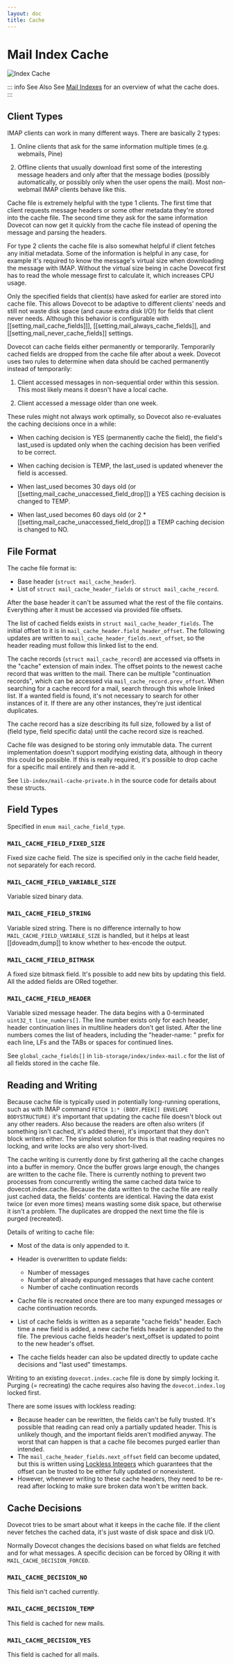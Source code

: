 ```yaml
---
layout: doc
title: Cache
---
```


# Mail Index Cache

![Index Cache](images/mail-index-cache.png)

::: info See Also
See [Mail Indexes](index_format) for an overview of what the cache does.
:::

## Client Types

IMAP clients can work in many different ways. There are basically 2
types:

1. Online clients that ask for the same information multiple times (e.g.
   webmails, Pine)

2. Offline clients that usually download first some of the interesting
   message headers and only after that the message bodies (possibly
   automatically, or possibly only when the user opens the mail). Most
   non-webmail IMAP clients behave like this.

Cache file is extremely helpful with the type 1 clients. The first time
that client requests message headers or some other metadata they're
stored into the cache file. The second time they ask for the same
information Dovecot can now get it quickly from the cache file instead
of opening the message and parsing the headers.

For type 2 clients the cache file is also somewhat helpful if client
fetches any initial metadata. Some of the information is helpful in any
case, for example it's required to know the message's virtual size when
downloading the message with IMAP. Without the virtual size being in cache
Dovecot first has to read the whole message first to calculate it, which
increases CPU usage.

Only the specified fields that client(s) have asked for earlier are
stored into cache file. This allows Dovecot to be adaptive to different
clients' needs and still not waste disk space (and cause extra disk
I/O!) for fields that client never needs. Although this behavior is
configurable with [[setting,mail_cache_fields]]],
[[setting,mail_always_cache_fields]], and [[setting,mail_never_cache_fields]]
settings.

Dovecot can cache fields either permanently or temporarily. Temporarily
cached fields are dropped from the cache file after about a week.
Dovecot uses two rules to determine when data should be cached
permanently instead of temporarily:

1. Client accessed messages in non-sequential order within this session.
   This most likely means it doesn't have a local cache.

2. Client accessed a message older than one week.

These rules might not always work optimally, so Dovecot also re-evaluates
the caching decisions once in a while:

* When caching decision is YES (permanently cache the field), the field's
  last_used is updated only when the caching decision has been verified to
  be correct.

* When caching decision is TEMP, the last_used is updated whenever the field
  is accessed.

* When last_used becomes 30 days old (or
  [[setting,mail_cache_unaccessed_field_drop]]) a YES caching
  decision is changed to TEMP.

* When last_used becomes 60 days old (or 2 *
  [[setting,mail_cache_unaccessed_field_drop]]) a TEMP caching
  decision is changed to NO.


## File Format

The cache file format is:

* Base header (`struct mail_cache_header`).
* List of `struct mail_cache_header_fields` or `struct mail_cache_record`.

After the base header it can't be assumed what the rest of the file contains.
Everything after it must be accessed via provided file offsets.

The list of cached fields exists in `struct mail_cache_header_fields`.
The initial offset to it is in `mail_cache_header.field_header_offset`.
The following updates are written to `mail_cache_header_fields.next_offset`,
so the header reading must follow this linked list to the end.

The cache records (`struct mail_cache_record`) are accessed via offsets in
the "cache" extension of main index. The offset points to the newest cache
record that was written to the mail. There can be multiple "continuation
records", which can be accessed via `mail_cache_record.prev_offset`. When
searching for a cache record for a mail, search through this whole linked list.
If a wanted field is found, it's not necessary to search for other instances
of it. If there are any other instances, they're just identical duplicates.

The cache record has a size describing its full size, followed by a list of
(field type, field specific data) until the cache record size is reached.

Cache file was designed to be storing only immutable data. The current
implementation doesn't support modifying existing data, although in theory
this could be possible. If this is really required, it's possible to drop
cache for a specific mail entirely and then re-add it.

See `lib-index/mail-cache-private.h` in the source code for details about
these structs.

## Field Types

Specified in `enum mail_cache_field_type`.

### `MAIL_CACHE_FIELD_FIXED_SIZE`

Fixed size cache field. The size is specified only in the cache
field header, not separately for each record.

### `MAIL_CACHE_FIELD_VARIABLE_SIZE`

Variable sized binary data.

### `MAIL_CACHE_FIELD_STRING`

Variable sized string. There is no difference internally to how
`MAIL_CACHE_FIELD_VARIABLE_SIZE` is handled, but it helps at least
[[doveadm,dump]] to know whether to hex-encode the output.

### `MAIL_CACHE_FIELD_BITMASK`

A fixed size bitmask field. It's possible to add new bits by updating
this field. All the added fields are ORed together.

### `MAIL_CACHE_FIELD_HEADER`

Variable sized message header. The data begins with a 0-terminated
`uint32_t line_numbers[]`. The line number exists only for each
header, header continuation lines in multiline headers don't get
listed. After the line numbers comes the list of headers, including
the "header-name: " prefix for each line, LFs and the TABs or spaces
for continued lines.

See `global_cache_fields[]` in `lib-storage/index/index-mail.c` for
the list of all fields stored in the cache file.

## Reading and Writing

Because cache file is typically used in potentially long-running
operations, such as with IMAP command
`FETCH 1:* (BODY.PEEK[] ENVELOPE BODYSTRUCTURE)` it's important that
updating the cache file doesn't block out any other readers. Also
because the readers are often also writers (if something isn't cached,
it's added there), it's important that they don't block writers either.
The simplest solution for this is that reading requires no locking, and
write locks are also very short-lived.

The cache writing is currently done by first gathering all the cache
changes into a buffer in memory. Once the buffer grows large enough,
the changes are written to the cache file. There is currently nothing
to prevent two processes from concurrently writing the same cached data
twice to dovecot.index.cache. Because the data written to the cache file
are really just cached data, the fields' contents are identical. Having
the data exist twice (or even more times) means wasting some disk space,
but otherwise it isn't a problem. The duplicates are dropped the next time
the file is purged (recreated).

Details of writing to cache file:

* Most of the data is only appended to it.
* Header is overwritten to update fields:

  * Number of messages
  * Number of already expunged messages that have cache content
  * Number of cache continuation records

* Cache file is recreated once there are too many expunged messages or cache
  continuation records.
* List of cache fields is written as a separate "cache fields" header. Each
  time a new field is added, a new cache fields header is appended to the
  file. The previous cache fields header's next_offset is updated to point
  to the new header's offset.
* The cache fields header can also be updated directly to update cache
  decisions and "last used" timestamps.

Writing to an existing `dovecot.index.cache` file is done by simply locking
it. Purging (= recreating) the cache requires also having the
`dovecot.index.log` locked first.

There are some issues with lockless reading:

* Because header can be rewritten, the fields can't be fully trusted. It's
  possible that reading can read only a partially updated header. This
  is unlikely though, and the important fields aren't modified anyway. The
  worst that can happen is that a cache file becomes purged earlier than
  intended.
* The `mail_cache_header_fields.next_offset` field can become updated, but
  this is written using [Lockless Integers](index_format#lockless-integers)
  which guarantees that the offset
  can be trusted to be either fully updated or nonexistent.
* However, whenever writing to these cache headers, they need to be re-read
  after locking to make sure broken data won't be written back.

## Cache Decisions

Dovecot tries to be smart about what it keeps in the cache file. If the
client never fetches the cached data, it's just waste of disk space and
disk I/O.

Normally Dovecot changes the decisions based on what fields are fetched
and for what messages. A specific decision can be forced by ORing it
with `MAIL_CACHE_DECISION_FORCED`.

### `MAIL_CACHE_DECISION_NO`

This field isn't cached currently.

### `MAIL_CACHE_DECISION_TEMP`

This field is cached for new mails.

### `MAIL_CACHE_DECISION_YES`

This field is cached for all mails.
